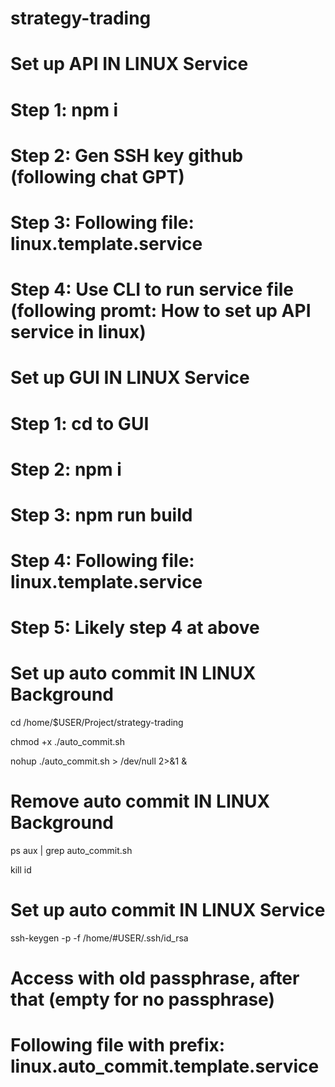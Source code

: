 # strategy-trading

# Set up API IN LINUX Service
# Step 1: npm i
# Step 2: Gen SSH key github (following chat GPT)
# Step 3: Following file: linux.template.service
# Step 4: Use CLI to run service file (following promt: How to set up API service in linux)

# Set up GUI IN LINUX Service
# Step 1: cd to GUI
# Step 2: npm i
# Step 3: npm run build
# Step 4: Following file: linux.template.service
# Step 5: Likely step 4 at above

# Set up auto commit IN LINUX Background
cd /home/$USER/Project/strategy-trading

chmod +x ./auto_commit.sh

nohup ./auto_commit.sh > /dev/null 2>&1 &

# Remove auto commit IN LINUX Background
ps aux | grep auto_commit.sh

kill id

# Set up auto commit IN LINUX Service

ssh-keygen -p -f /home/#USER/.ssh/id_rsa
# Access with old passphrase, after that (empty for no passphrase)
# Following file with prefix: linux.auto_commit.template.service
